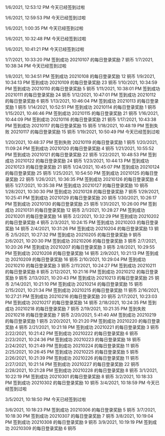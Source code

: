 1/6/2021, 12:53:12 PM
今天已经签到过啦

1/6/2021, 12:59:53 PM
今天已经签到过啦

1/6/2021, 1:00:35 PM
今天已经签到过啦

1/6/2021, 10:32:48 PM
今天已经签到过啦

1/6/2021, 10:41:21 PM
今天已经签到过啦

1/7/2021, 10:33:20 PM
签到成功
20210107 的每日登录奖励 7 铜币
1/7/2021, 10:38:34 PM
今天已经签到过啦

1/8/2021, 10:34:51 PM
签到成功
20210108 的每日登录奖励 12 铜币
1/9/2021, 10:34:13 PM
签到成功
20210109 的每日登录奖励 23 铜币
1/10/2021, 10:34:59 PM
签到成功
20210110 的每日登录奖励 5 铜币
1/11/2021, 10:38:01 PM
签到成功
20210111 的每日登录奖励 24 铜币
1/12/2021, 10:47:01 PM
签到成功
20210112 的每日登录奖励 6 铜币
1/13/2021, 10:46:04 PM
签到成功
20210113 的每日登录奖励 1 铜币
1/14/2021, 10:52:51 PM
签到成功
20210114 的每日登录奖励 1 铜币
1/15/2021, 10:46:46 PM
签到成功
20210115 的每日登录奖励 21 铜币
1/16/2021, 10:44:09 PM
签到成功
20210116 的每日登录奖励 21 铜币
1/17/2021, 10:43:38 PM
签到成功
20210117 的每日登录奖励 15 铜币
1/18/2021, 10:48:19 PM
签到失败
20210117 的每日登录奖励 15 铜币
1/19/2021, 10:50:49 PM
今天已经签到过啦

1/20/2021, 10:48:37 PM
签到失败
20210119 的每日登录奖励 1 铜币
1/20/2021, 11:09:24 PM
签到成功
20210120 的每日登录奖励 4 铜币
1/21/2021, 10:55:52 PM
签到成功
20210121 的每日登录奖励 22 铜币
1/22/2021, 10:48:53 PM
签到成功
20210122 的每日登录奖励 24 铜币
1/23/2021, 10:44:13 PM
签到成功
20210123 的每日登录奖励 21 铜币
1/24/2021, 10:45:07 PM
签到成功
20210124 的每日登录奖励 25 铜币
1/25/2021, 10:54:50 PM
签到成功
20210125 的每日登录奖励 22 铜币
1/26/2021, 10:36:35 PM
签到成功
20210126 的每日登录奖励 4 铜币
1/27/2021, 10:35:38 PM
签到成功
20210127 的每日登录奖励 10 铜币
1/28/2021, 10:30:30 PM
签到成功
20210128 的每日登录奖励 7 铜币
1/29/2021, 10:25:41 PM
签到成功
20210129 的每日登录奖励 20 铜币
1/30/2021, 10:26:17 PM
签到成功
20210130 的每日登录奖励 25 铜币
1/31/2021, 10:26:00 PM
签到成功
20210131 的每日登录奖励 12 铜币
2/1/2021, 10:28:27 PM
签到成功
20210201 的每日登录奖励 14 铜币
2/2/2021, 10:32:29 PM
签到成功
20210202 的每日登录奖励 4 铜币
2/3/2021, 10:24:15 PM
签到成功
20210203 的每日登录奖励 14 铜币
2/4/2021, 10:31:26 PM
签到成功
20210204 的每日登录奖励 13 铜币
2/5/2021, 10:27:32 PM
签到成功
20210205 的每日登录奖励 9 铜币
2/6/2021, 10:20:30 PM
签到成功
20210206 的每日登录奖励 3 铜币
2/7/2021, 10:20:26 PM
签到成功
20210207 的每日登录奖励 3 铜币
2/8/2021, 10:29:55 PM
签到成功
20210208 的每日登录奖励 14 铜币
2/9/2021, 10:21:13 PM
签到成功
20210209 的每日登录奖励 16 铜币
2/10/2021, 10:29:04 PM
签到成功
20210210 的每日登录奖励 3 铜币
2/11/2021, 10:24:27 PM
签到成功
20210211 的每日登录奖励 8 铜币
2/12/2021, 10:21:16 PM
签到成功
20210212 的每日登录奖励 9 铜币
2/13/2021, 10:20:43 PM
签到成功
20210213 的每日登录奖励 25 铜币
2/14/2021, 10:21:10 PM
签到成功
20210214 的每日登录奖励 15 铜币
2/15/2021, 10:21:34 PM
签到成功
20210215 的每日登录奖励 11 铜币
2/16/2021, 10:27:21 PM
签到成功
20210216 的每日登录奖励 20 铜币
2/17/2021, 10:23:03 PM
签到成功
20210217 的每日登录奖励 14 铜币
2/18/2021, 10:24:35 PM
签到成功
20210218 的每日登录奖励 7 铜币
2/19/2021, 10:21:35 PM
签到失败
20210218 的每日登录奖励 7 铜币
2/20/2021, 5:41:40 AM
签到成功
20210219 的每日登录奖励 1 铜币
2/20/2021, 10:21:20 PM
签到成功
20210220 的每日登录奖励 4 铜币
2/21/2021, 10:21:18 PM
签到成功
20210221 的每日登录奖励 3 铜币
2/22/2021, 10:21:42 PM
签到成功
20210222 的每日登录奖励 6 铜币
2/23/2021, 10:24:36 PM
签到成功
20210223 的每日登录奖励 18 铜币
2/24/2021, 10:21:49 PM
签到成功
20210224 的每日登录奖励 11 铜币
2/25/2021, 10:26:45 PM
签到成功
20210225 的每日登录奖励 5 铜币
2/26/2021, 10:21:39 PM
签到成功
20210226 的每日登录奖励 11 铜币
2/27/2021, 10:21:14 PM
签到成功
20210227 的每日登录奖励 22 铜币
2/28/2021, 10:21:28 PM
签到成功
20210228 的每日登录奖励 8 铜币
3/1/2021, 10:22:19 PM
签到成功
20210301 的每日登录奖励 8 铜币
3/2/2021, 10:18:33 PM
签到成功
20210302 的每日登录奖励 10 铜币
3/4/2021, 10:18:59 PM
今天已经签到过啦

3/5/2021, 10:18:50 PM
今天已经签到过啦

3/6/2021, 10:18:23 PM
签到成功
20210306 的每日登录奖励 5 铜币
3/7/2021, 10:18:30 PM
签到成功
20210307 的每日登录奖励 7 铜币
3/8/2021, 10:19:04 PM
签到成功
20210308 的每日登录奖励 9 铜币
3/9/2021, 10:19:19 PM
签到成功
20210309 的每日登录奖励 6 铜币
